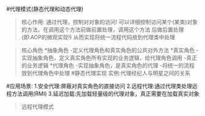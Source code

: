 
#代理模式(静态代理和动态代理)

>核心作用:
    通过代理，控制对对象的访问!
    可以详细控制访问某个(某类)对象的方法，在调用这个方法前做前置处理，调用这个方法
    后做后置处理(即:AOP的微观实现!)
    从而实现将统一流程代码放到代理类中处理
    
>核心角色
    *抽象角色
        -定义代理角色和真实角色的公共对外方法
    *真实角色
        -实现抽象角色，定义真实角色所有实现的业务逻辑，给代理角色调用
        -真正的业务逻辑
    *代理角色
        -实现抽象角色，是真实角色的代理
        -将统一的流程放到代理角色中处理
#静态代理实现
>实例:代理经纪人与明星之间的关系

#应用场景:
    1.安全代理:屏蔽对真实角色的直接访问
    2.远程代理:通过代理类处理远程方法调用(RMI)
    3.延迟加载:先加载轻量级的代理对象，真正需要在加载真实对象
    
>远程代理模式
    
